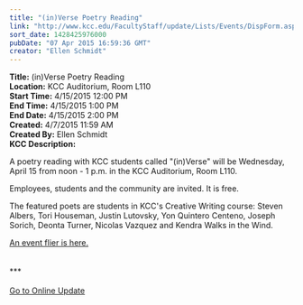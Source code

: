 ```yaml
---
title: "(in)Verse Poetry Reading"
link: "http://www.kcc.edu/FacultyStaff/update/Lists/Events/DispForm.aspx?ID=784"
sort_date: 1428425976000
pubDate: "07 Apr 2015 16:59:36 GMT"
creator: "Ellen Schmidt"
---
```


<div><b>Title:</b> (in)Verse Poetry Reading</div>
<div><b>Location:</b> KCC Auditorium, Room L110</div>
<div><b>Start Time:</b> 4/15/2015 12:00 PM</div>
<div><b>End Time:</b> 4/15/2015 1:00 PM</div>
<div><b>End Date:</b> 4/15/2015 2:00 PM</div>
<div><b>Created:</b> 4/7/2015 11:59 AM</div>
<div><b>Created By:</b> Ellen Schmidt</div>
<div><b>KCC Description:</b> <div class="ExternalClassF15C6B0EEF38491F9E072D64B04E47A4"><p>​A poetry reading with KCC students called &quot;(in)Verse&quot; will be Wednesday, April 15 from noon - 1 p.m. in the KCC Auditorium, Room L110.</p>
<p>Employees, students and the community are invited. It is free. </p>
<p>The featured poets are students in KCC's Creative Writing course: Steven Albers, Tori Houseman, Justin Lutovsky, Yon Quintero Centeno, Joseph Sorich, Deonta Turner, Nicolas Vazquez and Kendra Walks in the Wind.</p>
<p><a href="/FacultyStaff/update/Documents/InVersePoetry2015.pdf">An event flier is here.</a><br /><br /><br />***<br /><br /><a href="/update">Go to Online Update</a><br /></p></div></div>
